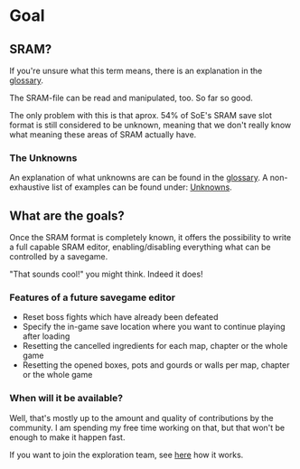 # Goal

## SRAM?
If you're unsure what this term means, there is an explanation in the <a href=glossary>glossary</a>.

The SRAM-file can be read and manipulated, too. So far so good.

The only problem with this is that aprox. 54% of SoE's SRAM save slot format is still considered to be unknown, meaning that we don't really know what meaning these areas of SRAM actually have.

### The Unknowns
An explanation of what unknowns are can be found in the <a href=glossary>glossary</a>.
A non-exhaustive list of examples can be found under: <a href=Unknowns>Unknowns</a>.

## What are the goals?
Once the SRAM format is completely known, it offers the possibility to write a full capable SRAM editor, enabling/disabling everything what can be controlled by a savegame.

"That sounds cool!" you might think. Indeed it does!

### Features of a future savegame editor
* Reset boss fights which have already been defeated
* Specify the in-game save location where you want to continue playing after loading
* Resetting the cancelled ingredients for each map, chapter or the whole game
* Resetting the opened boxes, pots and gourds or walls per map, chapter or the whole game

### When will it be available?

Well, that's mostly up to the amount and quality of contributions by the community.
I am spending my free time working on that, but that won't be enough to make it happen fast.

If you want to join the exploration team, see <a href=explore>here</a> how it works.
